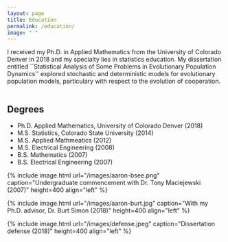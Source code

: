 ```yaml
---
layout: page
title: Education
permalink: /education/
image: " "
---
```


I received my Ph.D. in Applied Mathematics from the University of Colorado Denver in 2018 and my specialty lies in statistics education. My dissertation entitled ``Statistical Analysis of Some Problems in Evolutionary Population Dynamics'' explored stochastic and deterministic models for evolutionary population models, particulary with respect to the evolution of cooperation.

<hr style="clear:both;visibility: hidden;" />  

## Degrees

- Ph.D. Applied Mathematics, University of Colorado Denver (2018)
- M.S. Statistics, Colorado State University (2014)
- M.S. Applied Mathmeatics (2012)
- M.S. Electrical Engineering (2008)
- B.S. Mathematics (2007)
- B.S. Electrical Engineering (2007)

{% include image.html url="/images/aaron-bsee.png" caption="Undergraduate commencement with Dr. Tony Maciejewski (2007)" height=400 align="left" %} 

{% include image.html url="/images/aaron-burt.jpg" caption="With my Ph.D. advisor, Dr. Burt Simon (2018)" height=400  align="left" %}

{% include image.html url="/images/defense.jpeg" caption="Dissertation defense (2018)" height=400 align="left" %}

